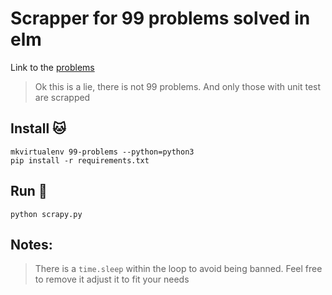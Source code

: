 # Scrapper for 99 problems solved in elm

Link to the [problems](https://johncrane.gitbooks.io/ninety-nine-elm-problems/content/)

> Ok this is a lie, there is not 99 problems. And only those with unit test are scrapped

## Install :cat:
```
mkvirtualenv 99-problems --python=python3
pip install -r requirements.txt
```

## Run :dog:
```
python scrapy.py
```

## Notes:
> There is a `time.sleep` within the loop to avoid being banned. Feel free to remove it adjust it to fit your needs
